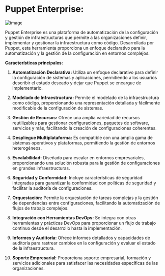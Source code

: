 # Puppet Enterprise:

![image](https://github.com/camposchaconjosemaria/Ansible/assets/114906855/e37abdff-e869-4d04-9cc5-d4c756029a23)


Puppet Enterprise es una plataforma de automatización de la configuración y gestión de infraestructuras que permite a las organizaciones definir, implementar y gestionar la infraestructura como código. Desarrollada por Puppet, esta herramienta proporciona un enfoque declarativo para la automatización y la gestión de la configuración en entornos complejos.

**Características principales:**

1. **Automatización Declarativa:** Utiliza un enfoque declarativo para definir la configuración de sistemas y aplicaciones, permitiendo a los usuarios describir el estado deseado y dejar que Puppet se encargue de implementarlo.

2. **Modelado de Infraestructura:** Permite el modelado de la infraestructura como código, proporcionando una representación detallada y fácilmente modificable de la configuración de sistemas.

3. **Gestión de Recursos:** Ofrece una amplia variedad de recursos reutilizables para gestionar configuraciones, paquetes de software, servicios y más, facilitando la creación de configuraciones coherentes.

4. **Despliegue Multiplataforma:** Es compatible con una amplia gama de sistemas operativos y plataformas, permitiendo la gestión de entornos heterogéneos.

5. **Escalabilidad:** Diseñado para escalar en entornos empresariales, proporcionando una solución robusta para la gestión de configuraciones en grandes infraestructuras.

6. **Seguridad y Conformidad:** Incluye características de seguridad integradas para garantizar la conformidad con políticas de seguridad y facilitar la auditoría de configuraciones.

7. **Orquestación:** Permite la orquestación de tareas complejas y la gestión de dependencias entre configuraciones, facilitando la automatización de flujos de trabajo complejos.

8. **Integración con Herramientas DevOps:** Se integra con otras herramientas y prácticas DevOps para proporcionar un flujo de trabajo continuo desde el desarrollo hasta la implementación.

9. **Informes y Auditoría:** Ofrece informes detallados y capacidades de auditoría para rastrear cambios en la configuración y evaluar el estado de la infraestructura.

10. **Soporte Empresarial:** Proporciona soporte empresarial, formación y servicios adicionales para satisfacer las necesidades específicas de las organizaciones.

